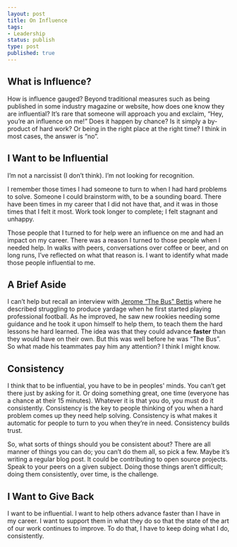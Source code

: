 ```yaml
---
layout: post
title: On Influence
tags:
- Leadership
status: publish
type: post
published: true
---
```


## What is Influence?

How is influence gauged? Beyond traditional measures such as being published in some industry magazine or website,
how does one know they are influential? It’s rare that someone will approach you and exclaim,
“Hey, you’re an influence on me!” Does it happen by chance? Is it simply a by-product of hard work?
Or being in the right place at the right time? I think in most cases, the answer is “no”.

## I Want to be Influential

I’m not a narcissist (I don’t think). I’m not looking for recognition.

I remember those times I had someone to turn to when I had hard problems to solve. Someone I could brainstorm with,
to be a sounding board. There have been times in my career that I did not have that, and it was in those times that
I felt it most. Work took longer to complete; I felt stagnant and unhappy.

Those people that I turned to for help were an influence on me and had an impact on my career. There was a reason
I turned to those people when I needed help. In walks with peers, conversations over coffee or beer, and on
long runs, I’ve reflected on what that reason is. I want to identify what made those people influential to me.

## A Brief Aside

I can’t help but recall an interview with [Jerome “The Bus" Bettis](http://en.wikipedia.org/wiki/Jerome_Bettis)
where he described struggling to produce yardage when he first started playing professional football.
As he improved, he saw new rookies needing some guidance and he took it upon himself to help them, to teach them
the hard lessons he hard learned. The idea was that they could advance **faster** than they would have on their own.
But this was well before he was “The Bus”. So what made his teammates pay him any attention? I think I might know.

## Consistency

I think that to be influential, you have to be in peoples' minds. You can’t get there just by asking for it.
Or doing something great, one time (everyone has a chance at their 15 minutes). Whatever it is that you do,
you must do it consistently.  Consistency is the key to people thinking of you when a hard problem comes
up they need help solving. Consistency is what makes it automatic for people to turn to you when they’re in need.
Consistency builds trust.

So, what sorts of things should you be consistent about? There are all manner of things you can do; you can’t do
them all, so pick a few. Maybe it’s writing a regular blog post. It could be contributing to open source projects.
Speak to your peers on a given subject. Doing those things aren’t difficult; doing them consistently,
over time, is the challenge.

## I Want to Give Back

I want to be influential. I want to help others advance faster than I have in my career.
I want to support them in what they do so that the state of the art of our work continues to improve.
To do that, I have to keep doing what I do, consistently.
